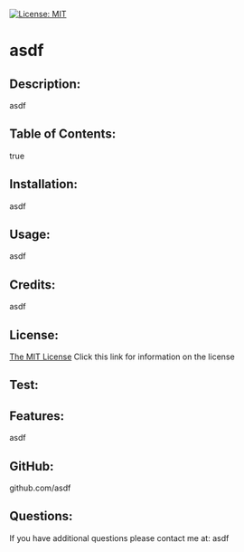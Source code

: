 [![License: MIT](https://img.shields.io/badge/License-MIT-yellow.svg)](https://opensource.org/licenses/MIT)
  
# asdf 

## Description: 
asdf

## Table of Contents: 
true

## Installation:
asdf

## Usage:
asdf

## Credits:
asdf

## License:
[The MIT License](https://opensource.org/licenses/MIT)
Click this link for information on the license


## Test:


## Features:
asdf

## GitHub:
github.com/asdf

## Questions:
If you have additional questions please contact me at:
asdf